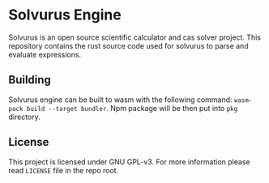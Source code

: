 # Solvurus Engine
Solvurus is an open source scientific calculator and cas solver project. This repository contains the rust source code used for solvurus to parse and evaluate expressions.

## Building
Solvurus engine can be built to wasm with the following command: `wasm-pack build --target bundler`. Npm package will be then put into `pkg` directory.

## License
This project is licensed under GNU GPL-v3. For more information please read `LICENSE` file in the repo root.